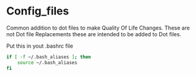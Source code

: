 # Config_files
Common addition to dot files to make Quality Of Life Changes.
These are not Dot file Replacements these are intended to be added to Dot files.




Put this in yout .bashrc file
```bash
if [ -f ~/.bash_aliases ]; then
    source ~/.bash_aliases
fi
```
